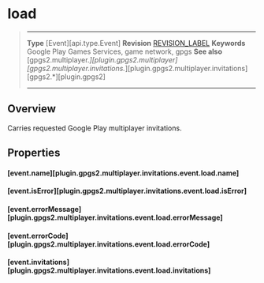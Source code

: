 # load

> --------------------- ------------------------------------------------------------------------------------------
> __Type__              [Event][api.type.Event]
> __Revision__          [REVISION_LABEL](REVISION_URL)
> __Keywords__          Google Play Games Services, game network, gpgs
> __See also__          [gpgs2.multiplayer.*][plugin.gpgs2.multiplayer]
>                       [gpgs2.multiplayer.invitations.*][plugin.gpgs2.multiplayer.invitations]
>                       [gpgs2.*][plugin.gpgs2]
> --------------------- ------------------------------------------------------------------------------------------

## Overview

Carries requested Google Play multiplayer invitations.

## Properties

#### [event.name][plugin.gpgs2.multiplayer.invitations.event.load.name]

#### [event.isError][plugin.gpgs2.multiplayer.invitations.event.load.isError]

#### [event.errorMessage][plugin.gpgs2.multiplayer.invitations.event.load.errorMessage]

#### [event.errorCode][plugin.gpgs2.multiplayer.invitations.event.load.errorCode]

#### [event.invitations][plugin.gpgs2.multiplayer.invitations.event.load.invitations]